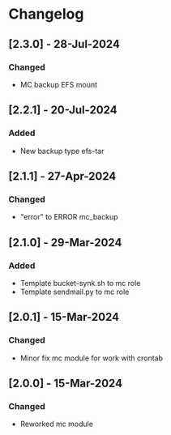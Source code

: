 # Changelog
## [2.3.0] - 28-Jul-2024
### Changed
- MC backup EFS mount

## [2.2.1] - 20-Jul-2024
### Added
- New backup type efs-tar

## [2.1.1] - 27-Apr-2024
### Changed
- "error" to ERROR mc_backup

## [2.1.0] - 29-Mar-2024
### Added
- Template bucket-synk.sh to mc role
- Template sendmail.py to mc role

## [2.0.1] - 15-Mar-2024
### Changed
- Minor fix mc module for work with crontab

## [2.0.0] - 15-Mar-2024
### Changed
- Reworked mc module